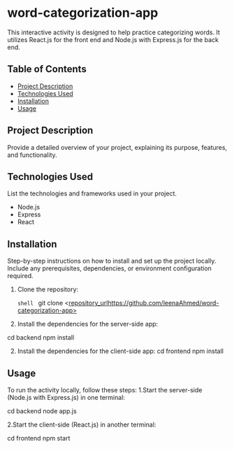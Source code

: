 # word-categorization-app

This interactive activity is designed to help  practice categorizing words.
It utilizes React.js for the front end and Node.js with Express.js for the back end.

## Table of Contents

- [Project Description](#project-description)
- [Technologies Used](#technologies-used)
- [Installation](#installation)
- [Usage](#usage)

## Project Description

Provide a detailed overview of your project, explaining its purpose, features, and functionality.

## Technologies Used

List the technologies and frameworks used in your project.

- Node.js
- Express
- React
  

## Installation

Step-by-step instructions on how to install and set up the project locally. Include any prerequisites, dependencies, or environment configuration required.

1. Clone the repository:

   ```shell ```
   git clone <[repository_url](https://github.com/leenaAhmed/word-categorization-app)https://github.com/leenaAhmed/word-categorization-app>
1. Install the dependencies for the server-side app:

 cd backend
 npm install

2. Install the dependencies for the client-side app:
 cd frontend
 npm install

## Usage
To run the activity locally, follow these steps:
1.Start the server-side (Node.js with Express.js) in one terminal:

  cd backend
  node app.js


2.Start the client-side (React.js) in another terminal:
   
   cd frontend
   npm start


